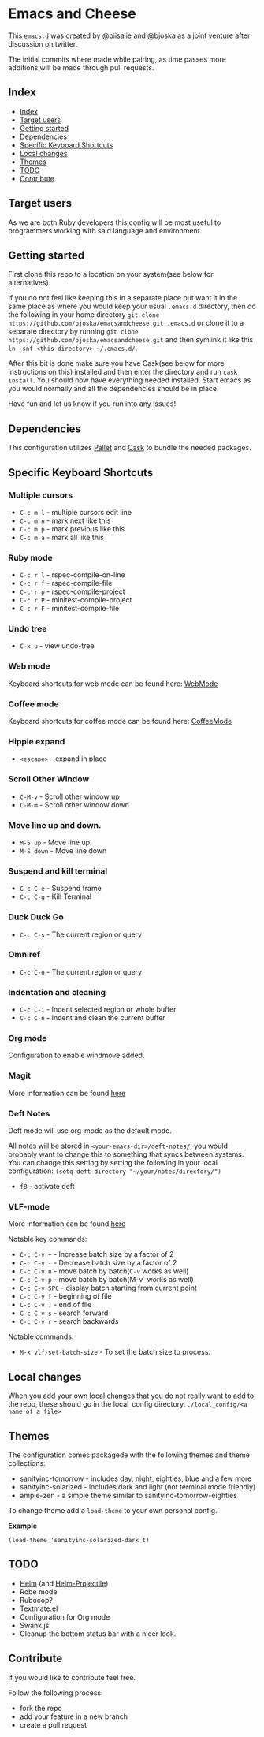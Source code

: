 # Emacs and Cheese

This `emacs.d` was created by @piisalie and @bjoska as a joint venture after discussion on twitter.

The initial commits where made while pairing, as time passes more additions will be made through pull requests.

## Index

- [Index](#index)
- [Target users](#target-users)
- [Getting started](#getting-started)
- [Dependencies](#dependencies)
- [Specific Keyboard Shortcuts](#specific-keyboard-shortcuts)
- [Local changes](#local-changes)
- [Themes](#themes)
- [TODO](#todo)
- [Contribute](#contribute)

## Target users

As we are both Ruby developers this config will be most useful to programmers working with said language and environment.

## Getting started

First clone this repo to a location on your system(see below for alternatives).

If you do not feel like keeping this in a separate place but want it in the same place as where you would keep your usual `.emacs.d` directory, then do the following in your home directory `git clone https://github.com/bjoska/emacsandcheese.git .emacs.d` or clone it to a separate directory by running `git clone https://github.com/bjoska/emacsandcheese.git` and then symlink it like this `ln -snf <this directory> ~/.emacs.d/`.

After this bit is done make sure you have Cask(see below for more instructions on this) installed and then enter the directory and run `cask install`. You should now have everything needed installed. Start emacs as you would normally and all the dependencies should be in place.

Have fun and let us know if you run into any issues!

## Dependencies

This configuration utilizes [Pallet](https://github.com/rdallasgray/pallet) and [Cask](https://github.com/cask/cask) to bundle the needed packages.

## Specific Keyboard Shortcuts

### Multiple cursors

- `C-c m l` - multiple cursors edit line
- `C-c m n` - mark next like this
- `C-c m p` - mark previous like this
- `C-c m a` - mark all like this

### Ruby mode

- `C-c r l` - rspec-compile-on-line
- `C-c r f` - rspec-compile-file
- `C-c r p` - rspec-compile-project
- `C-c r P` - minitest-compile-project
- `C-c r F` - minitest-compile-file

### Undo tree

- `C-x u` - view undo-tree

### Web mode

Keyboard shortcuts for web mode can be found here:
[WebMode](http://web-mode.org/)

### Coffee mode

Keyboard shortcuts for coffee mode can be found here:
[CoffeeMode](https://github.com/defunkt/coffee-mode#default-key-bindings)

### Hippie expand

- `<escape>` - expand in place

### Scroll Other Window

- `C-M-v` - Scroll other window up
- `C-M-m` - Scroll other window down

### Move line up and down.

- `M-S up` - Move line up
- `M-S down` - Move line down

### Suspend and kill terminal

- `C-c C-e` - Suspend frame
- `C-c C-q` - Kill Terminal

### Duck Duck Go

- `C-c C-s` - The current region or query

### Omniref

- `C-c C-o` - The current region or query

### Indentation and cleaning

- `C-c C-i` - Indent selected region or whole buffer
- `C-c C-n` - Indent and clean the current buffer

### Org mode

Configuration to enable windmove added.

### Magit

More information can be found [here](https://github.com/magit/magit)

### Deft Notes

Deft mode will use org-mode as the default mode.

All notes will be stored in `<your-emacs-dir>/deft-notes/`, you would
probably want to change this to something that syncs between systems.
You can change this setting by setting the following in your local configuration:
`(setq deft-directory "~/your/notes/directory/")`

- `f8` - activate deft

### VLF-mode

More information can be found [here](https://github.com/m00natic/vlfi)

Notable key commands:

- `C-c C-v +` - Increase batch size by a factor of 2
- `C-c C-v -` - Decrease batch size by a factor of 2
- `C-c C-v n` - move batch by batch(`C-v` works as well)
- `C-c C-v p` - move batch by batch(M-v` works as well)
- `C-c C-v SPC` - display batch starting from current point
- `C-c C-v [` - beginning of file
- `C-c C-v ]` - end of file
- `C-c C-v s` - search forward
- `C-c C-v r` - search backwards

Notable commands:

- `M-x vlf-set-batch-size` - To set the batch size to process.


## Local changes

When you add your own local changes that you do not really want to add to the repo, these should go in the local_config directory.
`./local_config/<a name of a file>`

## Themes

The configuration comes packagede with the following themes and theme collections:
- sanityinc-tomorrow - includes day, night, eighties, blue and a few more
- sanityinc-solarized - includes dark and light (not terminal mode friendly)
- ample-zen - a simple theme similar to sanityinc-tomorrow-eighties

To change theme add a `load-theme` to your own personal config.

**Example**

```elisp
(load-theme 'sanityinc-solarized-dark t)
```

## TODO

- [Helm](https://github.com/emacs-helm/helm) (and [Helm-Projectile](https://github.com/bbatsov/projectile#helm-integration))
- Robe mode
- Rubocop?
- Textmate.el
- Configuration for Org mode
- Swank.js
- Cleanup the bottom status bar with a nicer look.

## Contribute

If you would like to contribute feel free.

Follow the following process:

- fork the repo
- add your feature in a new branch
- create a pull request
